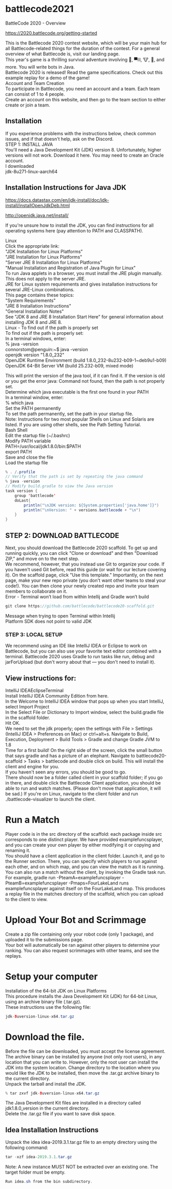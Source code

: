 # battlecode2021

BattleCode 2020 - Overview  
  
  
  
https://2020.battlecode.org/getting-started  
  
   
This is the Battlecode 2020 contest website, which will be your main hub for all Battlecode-related things for the duration of the contest. For a general overview of what Battlecode is, visit our landing page.  
This year's game is a thrilling survival adventure involving 🍲, ▀⛓, 🐮, 🤖, and more. You will write bots in Java.  
Battlecode 2020 is released! Read the game specifications. Check out this example replay for a demo of the game!  
Account and Team Creation  
To participate in Battlecode, you need an account and a team. Each team can consist of 1 to 4 people.  
Create an account on this website, and then go to the team section to either create or join a team.  

## Installation  
If you experience problems with the instructions below, check common issues, and if that doesn't help, ask on the Discord.  
STEP 1: INSTALL JAVA  
You'll need a Java Development Kit (JDK) version 8. Unfortunately, higher versions will not work. Download it here. You may need to create an Oracle account.  
I downloaded   
jdk-8u271-linux-aarch64  
   
## Installation Instructions for Java JDK  
https://docs.datastax.com/en/jdk-install/doc/jdk-install/installOpenJdkDeb.html  
   
http://openjdk.java.net/install/  
   
   
If you're unsure how to install the JDK, you can find instructions for all operating systems here (pay attention to PATH and CLASSPATH).  
   
   
Linux  
Click the appropriate link:  
"JDK Installation for Linux Platforms"  
"JRE Installation for Linux Platforms"  
"Server JRE 8 Installation for Linux Platforms"  
"Manual Installation and Registration of Java Plugin for Linux"  
To run Java applets in a browser, you must install the JRE plugin manually. This does not apply to the server JRE.  
JRE for Linux system requirements and gives installation instructions for several JRE-Linux combinations.  
This page contains these topics:  
"System Requirements"  
"JRE 8 Installation Instructions"  
"General Installation Notes"  
See "JDK 8 and JRE 8 Installation Start Here" for general information about installing JDK 8 and JRE 8.  
Linux - To find out if the path is properly set  
To find out if the path is properly set:  
In a terminal windows, enter:  
% java -version  
connorstom@penguin:~$ java -version  
openjdk version "1.8.0_232"  
OpenJDK Runtime Environment (build 1.8.0_232-8u232-b09-1~deb9u1-b09)  
OpenJDK 64-Bit Server VM (build 25.232-b09, mixed mode)  
   
   
  
This will print the version of the java tool, if it can find it. If the version is old or you get the error java: Command not found, then the path is not properly set.  
Determine which java executable is the first one found in your PATH  
In a terminal window, enter:  
% which java  
Set the PATH permanently  
To set the path permanently, set the path in your startup file.  
Note: Instructions for two most popular Shells on Linux and Solaris are listed. If you are using other shells, see the Path Setting Tutorial.  
Bash Shell  
Edit the startup file (~/.bashrc)  
Modify PATH variable  
PATH=/usr/local/jdk1.8.0/bin:$PATH  
export PATH  
Save and close the file  
Load the startup file  
```java
% . /.profile  
// Verify that the path is set by repeating the java command  
% java -version  
// Modify build.gradle to view the Java version  
task version {  
    group 'battlecode'  
    doLast{  
        println("\nJDK version: ${System.properties['java.home']}")  
        println("\nVersion: " + versions.battlecode + "\n")  
    }  
}  
```   
 
 
## STEP 2: DOWNLOAD BATTLECODE  
Next, you should download the Battlecode 2020 scaffold. To get up and running quickly, you can click "Clone or download" and then "Download ZIP," and move on to the next step.  
We recommend, however, that you instead use Git to organize your code. If you haven't used Git before, read this guide (or wait for our lecture covering it). On the scaffold page, click "Use this template." Importantly, on the next page, make your new repo private (you don't want other teams to steal your code!). You can then clone your newly created repo and invite your team members to collaborate on it.  
Error - Terminal won’t load from within Intellij and Gradle won’t build  
```java
git clone https://github.com/battlecode/battlecode20-scaffold.git
```
    
Message when trying to open Terminal within Intellij  
Platform SDK does not point to valid JDK  
  
### STEP 3: LOCAL SETUP  
We recommend using an IDE like IntelliJ IDEA or Eclipse to work on Battlecode, but you can also use your favorite text editor combined with a terminal. Battlecode 2020 uses Gradle to run tasks like run, debug and jarForUpload (but don't worry about that — you don't need to install it).  
  
## View instructions for:  
IntelliJ IDEAEclipseTerminal  
Install IntelliJ IDEA Community Edition from here.  
In the Welcome to IntelliJ IDEA window that pops up when you start IntelliJ, select Import Project  
In the Select File or Dictionary to Import window, select the build.gradle file in the scaffold folder.  
Hit OK.  
We need to set the jdk properly; open the settings with File > Settings (IntelliJ IDEA > Preferences on Mac) or ctrl+alt+s. Navigate to Build, Execution, Deployment > Build Tools > Gradle and change Gradle JVM to 1.8  
Time for a first build! On the right side of the screen, click the small button that says gradle and has a picture of an elephant. Navigate to battlecode20-scaffold > Tasks > battlecode and double click on build. This will install the client and engine for you.  
If you haven't seen any errors, you should be good to go.  
There should now be a folder called client in your scaffold folder; if you go in there, and double click the Battlecode Client application, you should be able to run and watch matches. (Please don't move that application, it will be sad.) If you're on Linux, navigate to the client folder and run ./battlecode-visualizer to launch the client.  
  
# Run a Match  
Player code is in the src directory of the scaffold: each package inside src corresponds to one distinct player. We have provided examplefuncsplayer, and you can create your own player by either modifying it or copying and renaming it.  
You should have a client application in the client folder. Launch it, and go to the Runner section. There, you can specify which players to run against each other, and on which map, and you can view the match as it is running.  
You can also run a match without the client, by invoking the Gradle task run. For example, gradle run -PteamA=examplefuncsplayer -PteamB=examplefuncsplayer -Pmaps=FourLakeLand runs examplefuncsplayer against itself on the FourLakeLand map. This produces a replay file in the matches directory of the scaffold, which you can upload to the client to view.  
  
# Upload Your Bot and Scrimmage  
Create a zip file containing only your robot code (only 1 package), and uploaded it to the submissions page.  
Your bot will automatically be ran against other players to determine your ranking. You can also request scrimmages with other teams, and see the replays.  
  
# Setup your computer  
  
Installation of the 64-bit JDK on Linux Platforms  
This procedure installs the Java Development Kit (JDK) for 64-bit Linux, using an archive binary file (.tar.gz).  
These instructions use the following file:  
  
```java  
jdk-8uversion-linux-x64.tar.gz  
```  
  
# Download the file.  
Before the file can be downloaded, you must accept the license agreement. The archive binary can be installed by anyone (not only root users), in any location that you can write to. However, only the root user can install the JDK into the system location.
Change directory to the location where you would like the JDK to be installed, then move the .tar.gz archive binary to the current directory.  
Unpack the tarball and install the JDK.  
```java
% tar zxvf jdk-8uversion-linux-x64.tar.gz  
```
    
The Java Development Kit files are installed in a directory called jdk1.8.0_version in the current directory.  
Delete the .tar.gz file if you want to save disk space.  
   
## Idea Installation Instructions  
Unpack the idea idea-2019.3.1.tar.gz file to an empty directory using the following command:   
  
```java
tar -xzf idea-2019.3.1.tar.gz  
```
  
Note: A new instance MUST NOT be extracted over an existing one. The target folder must be empty.  

```java
Run idea.sh from the bin subdirectory.  
```
  
